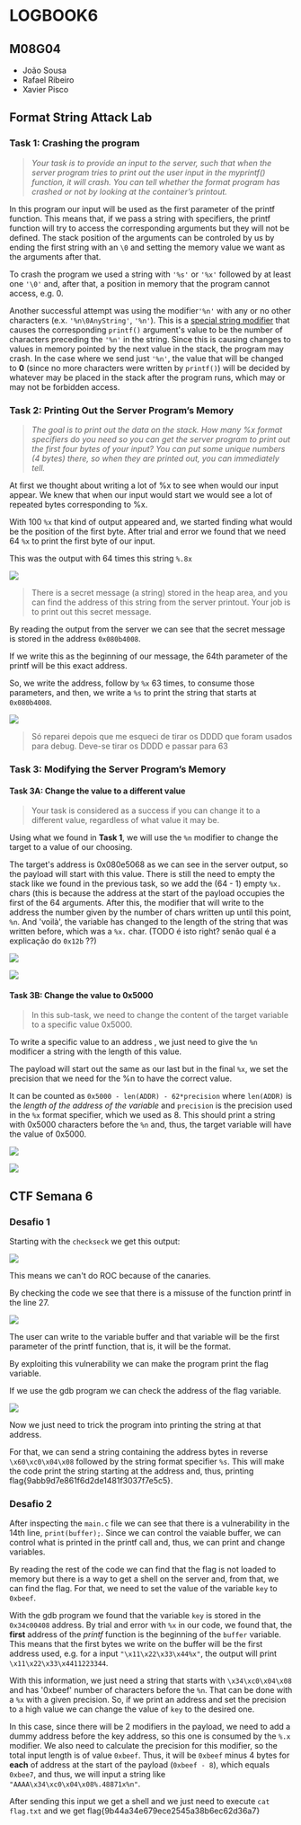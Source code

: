 # LOGBOOK6
## M08G04
- João Sousa
- Rafael Ribeiro
- Xavier Pisco

## Format String Attack Lab

### Task 1: Crashing the program

> *Your task is to provide an input to the server, such that when the server program tries to print out the user input in the myprintf() function, it will crash. You can tell whether the format program has crashed or not by looking at the container’s printout.*

In this program our input will be used as the first parameter of the printf function. This means that, if we pass a string with specifiers, the printf function will try to access the corresponding arguments but they will not be defined. The stack position of the arguments can be controled by us by ending the first string with an `\0` and setting the memory value we want as the arguments after that.

To crash the program we used a string with `'%s'` or `'%x'` followed by at least one `'\0'` and, after that, a position in memory that the program cannot access, e.g. 0.

Another successful attempt was using the modifier`'%n'` with any or no other characters (e.x. `'%n\0AnyString'`, `'%n'`). This is a [special string modifier](https://www.geeksforgeeks.org/g-fact-31/) that causes the corresponding `printf()` argument's value to be the number of characters preceding the `'%n'` in the string. 
Since this is causing changes to values in memory pointed by the next value in the stack, the program may crash. 
In the case where we send just `'%n'`, the value that will be changed to **0** (since no more characters were written by `printf()`) will be decided by whatever may be placed in the stack after the program runs, which may or may not be forbidden access.


### Task 2: Printing Out the Server Program’s Memory

> *The goal is to print out the data on the stack. How many %x format specifiers do you need so you can get the server program to print out the first four bytes of your input? You can put some unique numbers (4 bytes) there, so when they are printed out, you can immediately tell.*

At first we thought about writing a lot of %x to see when would our input appear. We knew that when our input would start we would see a lot of repeated bytes corresponding to %x.

With 100 `%x` that kind of output appeared and, we started finding what would be the position of the first byte. After trial and error we found that we need 64 `%x` to print the first byte of our input.

This was the output with 64 times this string `%.8x`

![](https://i.imgur.com/LgWeeYn.png)

> There is a secret message (a string) stored in the heap area, and you can find the
address of this string from the server printout. Your job is to print out this secret message.

By reading the output from the server we can see that the secret message is stored in the address `0x080b4008`.

If we write this as the beginning of our message, the 64th parameter of the printf will be this exact address.

So, we write the address, follow by `%x` 63 times, to consume those parameters, and then, we write a `%s` to print the string that starts at `0x080b4008`.

![](https://i.imgur.com/dL0dHq4.png)

> Só reparei depois que me esqueci de tirar os DDDD que foram usados para debug. Deve-se tirar os DDDD e passar para 63

### Task 3: Modifying the Server Program’s Memory
#### Task 3A: Change the value to a different value 
> Your task is considered as a success if you can change it to a
different value, regardless of what value it may be. 

Using what we found in **Task 1**, we will use the `%n` modifier to change the target to a value of our choosing.

The target's address is 0x080e5068 as we can see in the server output, so the payload will start with this value. There is still the need to empty the stack like we found in the previous task, so we add the (64 - 1) empty `%x.` chars (this is because the address at the start of the payload occupies the first of the 64 arguments. After this, the modifier that will write to the address the number given by the number of chars written up until this point, `%n`. And 'voilà', the variable has changed to the length of the string that was written before, which was a `%x.` char. (TODO é isto right? senão qual é a explicação do `0x12b` ??)

![](https://i.imgur.com/N1FuvOP.png)

![](https://i.imgur.com/Argizgl.png)


#### Task 3B: Change the value to 0x5000
> In this sub-task, we need to change the content of the
target variable to a specific value 0x5000.

To write a specific value to an address , we just need to give the `%n` modificer a string with the length of this value. 

The payload will start out the same as our last but in the final `%x`, we set the precision that we need for the %n to have the correct value.

It can be counted as `0x5000 - len(ADDR) - 62*precision` where `len(ADDR)` is the *length of the address of the variable*  and `precision` is the precision used in the `%x` format specifier, which we used as 8. This should print a string with 0x5000 characters before the `%n` and, thus, the target variable will have the value of 0x5000.

![](https://i.imgur.com/lO4YImC.png)

![](https://i.imgur.com/SDWIaGs.png)


## CTF Semana 6

### Desafio 1

Starting with the `checkseck` we get this output:

![](https://i.imgur.com/sSijfZq.png)

This means we can't do ROC because of the canaries.

By checking the code we see that there is a missuse of the function printf in the line 27.

![](https://i.imgur.com/26RMp0V.png)

The user can write to the variable buffer and that variable will be the first parameter of the printf function, that is, it will be the format.

By exploiting this vulnerability we can make the program print the flag variable.

If we use the gdb program we can check the address of the flag variable.

![](https://i.imgur.com/XZsbjNw.png)

Now we just need to trick the program into printing the string at that address.

For that, we can send a string containing the address bytes in reverse `\x60\xc0\x04\x08` followed by the string format specifier `%s`. This will make the code print the string starting at the address and, thus, printing flag{9abb9d7e861f6d2de1481f3037f7e5c5}.

### Desafio 2

After inspecting the `main.c` file we can see that there is a vulnerability in the 14th line, `print(buffer);`. Since we can control the vaiable buffer, we can control what is printed in the printf call and, thus, we can print and change variables.

By reading the rest of the code we can find that the flag is not loaded to memory but there is a way to get a shell on the server and, from that, we can find the flag. For that, we need to set the value of the variable `key` to `0xbeef`.

With the gdb program we found that the variable `key` is stored in the `0x34c00408` address. By trial and error with `%x` in our code, we found that, the **first** address of the *printf* function is the beginning of the `buffer` variable. This means that the first bytes we write on the buffer will be the first address used, e.g. for a input `"\x11\x22\x33\x44%x"`, the output will print `\x11\x22\x33\x4411223344`. 

With this information, we just need a string that starts with `\x34\xc0\x04\x08` and has '0xbeef' number of characters before the `%n`. That can be done with a `%x` with a given precision. So, if we print an address and set the precision to a high value we can change the value of `key` to the desired one.

In this case, since there will be 2 modifiers in the payload, we need to add a dummy address before the key address, so this one is consumed by the `%.x` modifier. We also need to calculate the precision for this modifier, so the total input length is of value `0xbeef`. Thus, it will be `0xbeef` minus 4 bytes for **each** of address at the start of the payload (`0xbeef - 8`), which equals `0xbee7`, and thus, we will input a string like `"AAAA\x34\xc0\x04\x08%.48871x%n"`.

After sending this input we get a shell and we just need to execute `cat flag.txt` and we get flag{9b44a34e679ece2545a38b6ec62d36a7}


